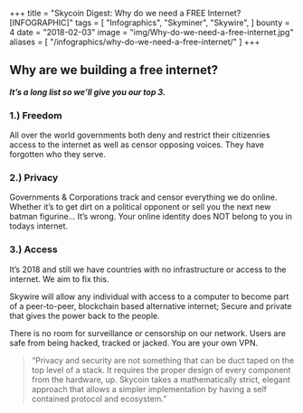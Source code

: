 +++
title = "Skycoin Digest: Why do we need a FREE Internet? [INFOGRAPHIC]"
tags = [
    "Infographics",
    "Skyminer",
    "Skywire",
]
bounty = 4
date = "2018-02-03"
image = "img/Why-do-we-need-a-free-internet.jpg"
aliases = [
	"/infographics/why-do-we-need-a-free-internet/"
]
+++

## Why are we building a free internet?

**_It’s a long list so we’ll give you our top 3._**

### 1.) Freedom

 All over the world governments both deny and restrict their citizenries access to the internet as well as censor opposing voices. They have forgotten who they serve.

### 2.) Privacy

Governments & Corporations track and censor everything we do online. Whether it’s to get dirt on a political opponent or sell you the next new batman figurine… It’s wrong. Your online identity does NOT belong to you in todays internet.

### 3.) Access

It’s 2018 and still we have countries with no infrastructure or access to the internet. We aim to fix this.

Skywire will allow any individual with access to a computer to become part of a peer-to-peer, blockchain based alternative internet; Secure and private that gives the power back to the people.

There is no room for surveillance or censorship on our network. Users are safe from being hacked, tracked or jacked. You are your own VPN.

> “Privacy and security are not something that can be duct taped on the top level of a stack. It requires the proper design of every component from the hardware, up. Skycoin takes a mathematically strict, elegant approach that allows a simpler implementation by having a self contained protocol and ecosystem.”
